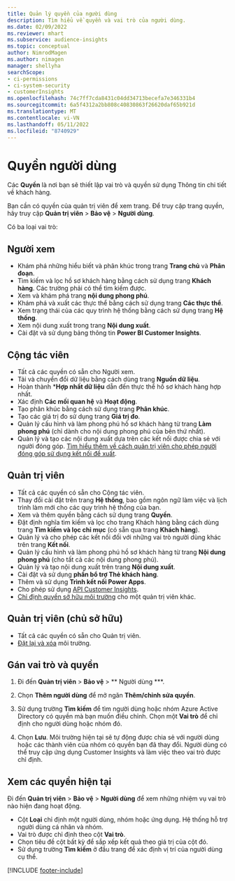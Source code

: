 ```yaml
---
title: Quản lý quyền của người dùng
description: Tìm hiểu về quyền và vai trò của người dùng.
ms.date: 02/09/2022
ms.reviewer: mhart
ms.subservice: audience-insights
ms.topic: conceptual
author: NimrodMagen
ms.author: nimagen
manager: shellyha
searchScope:
- ci-permissions
- ci-system-security
- customerInsights
ms.openlocfilehash: 74c7ff7cda8431c04dd34713becefa7e346331b4
ms.sourcegitcommit: 6a5f4312a2bb808c40830863f26620daf65b921d
ms.translationtype: MT
ms.contentlocale: vi-VN
ms.lasthandoff: 05/11/2022
ms.locfileid: "8740929"
---
```

# <a name="user-permissions"></a>Quyền người dùng

Các **Quyền** là nơi bạn sẽ thiết lập vai trò và quyền sử dụng Thông tin chi tiết về khách hàng.

Bạn cần có quyền của quản trị viên để xem trang. Để truy cập trang quyền, hãy truy cập **Quản trị viên** > **Bảo vệ** > **Người dùng**.

Có ba loại vai trò:

## <a name="viewer"></a>Người xem

- Khám phá những hiểu biết và phân khúc trong trang **Trang chủ** và **Phân đoạn**.
- Tìm kiếm và lọc hồ sơ khách hàng bằng cách sử dụng trang **Khách hàng**. Các trường phải có thể tìm kiếm được.
- Xem và khám phá trang **nội dung phong phú**.
- Khám phá và xuất các thực thể bằng cách sử dụng trang **Các thực thể**.
- Xem trạng thái của các quy trình hệ thống bằng cách sử dụng trang **Hệ thống**.
- Xem nội dung xuất trong trang **Nội dung xuất**.
- Cài đặt và sử dụng bảng thông tin **Power BI Customer Insights**.

## <a name="contributor"></a>Cộng tác viên

- Tất cả các quyền có sẵn cho Người xem.
- Tải và chuyển đổi dữ liệu bằng cách dùng trang **Nguồn dữ liệu**.
- Hoàn thành ***Hợp nhất dữ liệu** dẫn đến thực thể hồ sơ khách hàng hợp nhất.
- Xác định **Các mối quan hệ** và **Hoạt động**.
- Tạo phân khúc bằng cách sử dụng trang **Phân khúc**.
- Tạo các giá trị đo sử dụng trang **Giá trị đo**.
- Quản lý cấu hình và làm phong phú hồ sơ khách hàng từ trang **Làm phong phú** (chỉ dành cho nội dung phong phú của bên thứ nhất).
- Quản lý và tạo các nội dung xuất dựa trên các kết nối được chia sẻ với người đóng góp. [Tìm hiểu thêm về cách quản trị viên cho phép người đóng góp sử dụng kết nối để xuất](connections.md#allow-contributors-to-use-a-connection-for-exports).

## <a name="admin"></a>Quản trị viên

- Tất cả các quyền có sẵn cho Cộng tác viên.
- Thay đổi cài đặt trên trang **Hệ thống**, bao gồm ngôn ngữ làm việc và lịch trình làm mới cho các quy trình hệ thống của bạn.
- Xem và thêm quyền bằng cách sử dụng trang **Quyền**.
- Đặt định nghĩa tìm kiếm và lọc cho trang Khách hàng bằng cách dùng trang **Tìm kiếm và lọc chỉ mục** (có sẵn qua trang **Khách hàng**).
- Quản lý và cho phép các kết nối đối với những vai trò người dùng khác trên trang **Kết nối**.
- Quản lý cấu hình và làm phong phú hồ sơ khách hàng từ trang **Nội dung phong phú** (cho tất cả các nội dung phong phú).
- Quản lý và tạo nội dung xuất trên trang **Nội dung xuất**.
- Cài đặt và sử dụng **phần bổ trợ Thẻ khách hàng**.
- Thêm và sử dụng **Trình kết nối Power Apps**.
- Cho phép sử dụng [API Customer Insights](apis.md).
- [Chỉ định quyền sở hữu môi trường](manage-environments.md#change-the-owner-of-an-environment) cho một quản trị viên khác.

## <a name="admin-owner"></a>Quản trị viên (chủ sở hữu)

- Tất cả các quyền có sẵn cho Quản trị viên.
- [Đặt lại và xóa](manage-environments.md#reset-an-existing-environment) môi trường.

## <a name="assign-roles-and-permissions"></a>Gán vai trò và quyền

1. Đi đến **Quản trị viên** > **Bảo vệ** > ** Người dùng ***.

1. Chọn **Thêm người dùng** để mở ngăn **Thêm/chỉnh sửa quyền**.

1. Sử dụng trường **Tìm kiếm** để tìm người dùng hoặc nhóm Azure Active Directory có quyền mà bạn muốn điều chỉnh. Chọn một **Vai trò** để chỉ định cho người dùng hoặc nhóm đó.

1. Chọn **Lưu**. Môi trường hiện tại sẽ tự động được chia sẻ với người dùng hoặc các thành viên của nhóm có quyền bạn đã thay đổi. Người dùng có thể truy cập ứng dụng Customer Insights và làm việc theo vai trò được chỉ định.

## <a name="view-current-permissions"></a>Xem các quyền hiện tại

Đi đến **Quản trị viên** > **Bảo vệ** > **Người dùng** để xem những nhiệm vụ vai trò nào hiện đang hoạt động.

- Cột **Loại** chỉ định một người dùng, nhóm hoặc ứng dụng. Hệ thống hỗ trợ người dùng cá nhân và nhóm.
- Vai trò được chỉ định theo cột **Vai trò**.
- Chọn tiêu đề cột bất kỳ để sắp xếp kết quả theo giá trị của cột đó.
- Sử dụng trường **Tìm kiếm** ở đầu trang để xác định vị trí của người dùng cụ thể.


[!INCLUDE [footer-include](includes/footer-banner.md)]
